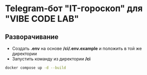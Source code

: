 # Telegram-бот "IT-гороскоп" для "VIBE CODE LAB"
## Разворачивание
- Создать **.env** на основе **/ci/.env.example** и положить в той же директории
- Запустить команду из директории **/ci**
```bash
docker compose up -d --build
```
